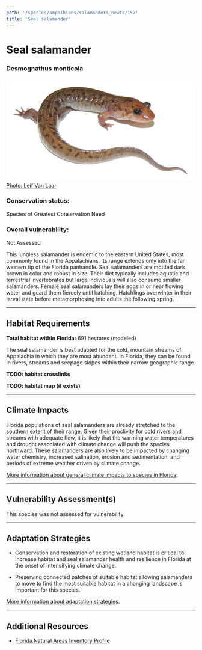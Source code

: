 ```yaml
---
path: '/species/amphibians/salamanders_newts/152'
title: 'Seal salamander'
---
```


# Seal salamander

### Desmognathus monticola

<div id="TopSection">

<div class="header-photo"><img src="152.jpg" alt="Photo for Seal salamander"/>
<figcaption><a href="https://commons.wikimedia.org/w/index.php?curid=34354261" target="_blank" rel="noopener noreferrer">Photo: Leif Van Laar</a></figcaption></div>

<div>

### Conservation status:

Species of Greatest Conservation Need

### Overall vulnerability:

Not Assessed

</div>
</div>

This lungless salamander is endemic to the eastern United States, most commonly found in the Appalachians.  Its range extends only into the far western tip of the Florida panhandle.  Seal salamanders are mottled dark brown in color and robust in size.  Their diet typically includes aquatic and terrestrial invertebrates but large individuals will also consume smaller salamanders.  Female seal salamanders lay their eggs in or near flowing water and guard them fiercely until hatching.  Hatchlings overwinter in their larval state before metamorphosing into adults the following spring.

<hr />

## Habitat Requirements

**Total habitat within Florida:** 691 hectares (modeled)

The seal salamander is best adapted for the cold, mountain streams of Appalachia in which they are most abundant.  In Florida, they can be found in rivers, streams and seepage slopes within their narrow geographic range.

**TODO: habitat crosslinks**

**TODO: habitat map (if exists)**

<hr />

## Climate Impacts

Florida populations of seal salamanders are already stretched to the southern extent of their range.  Given their proclivity for cold rivers and streams with adequate flow, it is likely that the warming water temperatures and drought associated with climate change will push the species northward.  These salamanders are also likely to be impacted by changing water chemistry, increased salination, erosion and sedimentation, and periods of extreme weather driven by climate change.

[More information about general climate impacts to species in Florida](/impacts/species).



<hr />

## Vulnerability Assessment(s)

This species was not assessed for vulnerability.

<hr />

## Adaptation Strategies

- Conservation and restoration of existing wetland habitat is critical to increase habitat and seal salamander health and resilience in Florida at the onset of intensifying climate change.

- Preserving connected patches of suitable habitat allowing salamanders to move to find the most suitable habitat in a changing landscape is important for this species.

[More information about adaptation strategies](/strategies).

<hr />


## Additional Resources

- [Florida Natural Areas Inventory Profile](http://www.fnai.org/FieldGuide/pdf/Desmognathus_monticola.pdf)
